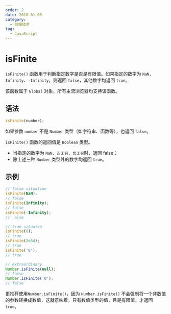 ```yaml
---
order: 2
date: 2018-01-03
category:
  - 前端技术
tag:
  - JavaScript
---
```


# isFinite

`isFinite()` 函数用于判断指定数字是否是有限值。如果指定的数字为 `NaN`、`Infinity`、`-Infinity`，则返回 `false`，其他数字均返回 `true`。

该函数属于 `Global` 对象，所有主流浏览器均支持该函数。

## 语法

```js
isFinite(number);
```

如果参数 `number` 不是 `Number` 类型（如字符串、函数等），也返回 `false`。

`isFinite()` 函数的返回值是 `Boolean` 类型。

- 当指定的数字为 `NaN`、`正无穷`、`负无穷`时，返回 false；
- 除上述三种 `Number` 类型外的数字均返回 `true`。

## 示例

```js
// false situation
isFinite(NaN);
// false
isFinite(Infinity);
// false
isFinite(-Infinity);
//  alse

// true situaton
isFinite(0);
// true
isFinite(2e64);
// true
isFinite('0');
// true

// extraordinary
Number.isFinite(null);
// false
Number.isFinite('0');
// false
```

更推荐使用`Number.isFinite()`，因为 `Number.isFinite()` 不会强制将一个非数值的参数转换成数值，这就意味着，只有数值类型的值，且是有限值，才返回 `true`。
